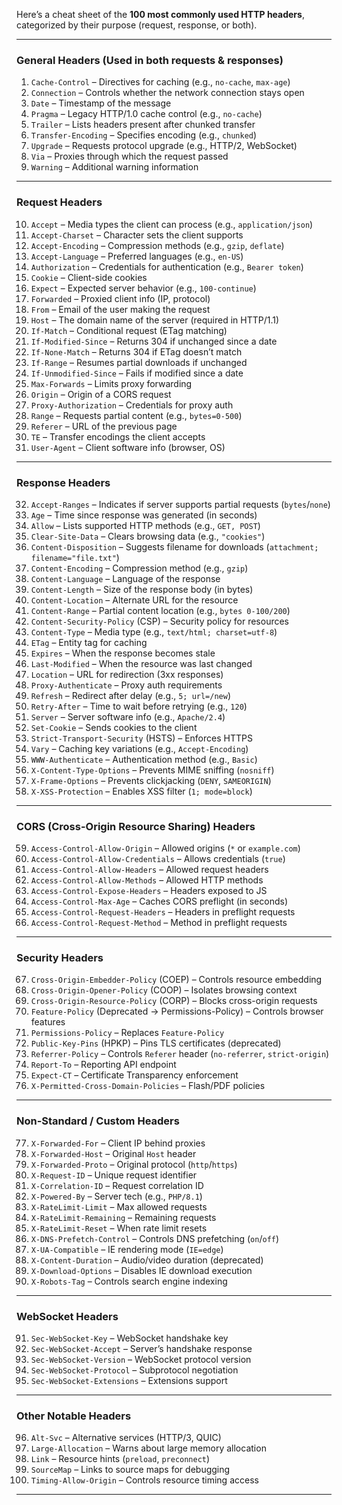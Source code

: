 Here’s a cheat sheet of the **100 most commonly used HTTP headers**, 
categorized by their purpose (request, response, or both).  

---

### **General Headers** (Used in both requests & responses)  
1. `Cache-Control` – Directives for caching (e.g., `no-cache`, `max-age`)  
2. `Connection` – Controls whether the network connection stays open  
3. `Date` – Timestamp of the message  
4. `Pragma` – Legacy HTTP/1.0 cache control (e.g., `no-cache`)  
5. `Trailer` – Lists headers present after chunked transfer  
6. `Transfer-Encoding` – Specifies encoding (e.g., `chunked`)  
7. `Upgrade` – Requests protocol upgrade (e.g., HTTP/2, WebSocket)  
8. `Via` – Proxies through which the request passed  
9. `Warning` – Additional warning information  

---

### **Request Headers**  
10. `Accept` – Media types the client can process (e.g., `application/json`)  
11. `Accept-Charset` – Character sets the client supports  
12. `Accept-Encoding` – Compression methods (e.g., `gzip`, `deflate`)  
13. `Accept-Language` – Preferred languages (e.g., `en-US`)  
14. `Authorization` – Credentials for authentication (e.g., `Bearer token`)  
15. `Cookie` – Client-side cookies  
16. `Expect` – Expected server behavior (e.g., `100-continue`)  
17. `Forwarded` – Proxied client info (IP, protocol)  
18. `From` – Email of the user making the request  
19. `Host` – The domain name of the server (required in HTTP/1.1)  
20. `If-Match` – Conditional request (ETag matching)  
21. `If-Modified-Since` – Returns 304 if unchanged since a date  
22. `If-None-Match` – Returns 304 if ETag doesn’t match  
23. `If-Range` – Resumes partial downloads if unchanged  
24. `If-Unmodified-Since` – Fails if modified since a date  
25. `Max-Forwards` – Limits proxy forwarding  
26. `Origin` – Origin of a CORS request  
27. `Proxy-Authorization` – Credentials for proxy auth  
28. `Range` – Requests partial content (e.g., `bytes=0-500`)  
29. `Referer` – URL of the previous page  
30. `TE` – Transfer encodings the client accepts  
31. `User-Agent` – Client software info (browser, OS)  

---

### **Response Headers**  
32. `Accept-Ranges` – Indicates if server supports partial requests (`bytes`/`none`)  
33. `Age` – Time since response was generated (in seconds)  
34. `Allow` – Lists supported HTTP methods (e.g., `GET, POST`)  
35. `Clear-Site-Data` – Clears browsing data (e.g., `"cookies"`)  
36. `Content-Disposition` – Suggests filename for downloads (`attachment; filename="file.txt"`)  
37. `Content-Encoding` – Compression method (e.g., `gzip`)  
38. `Content-Language` – Language of the response  
39. `Content-Length` – Size of the response body (in bytes)  
40. `Content-Location` – Alternate URL for the resource  
41. `Content-Range` – Partial content location (e.g., `bytes 0-100/200`)  
42. `Content-Security-Policy` (CSP) – Security policy for resources  
43. `Content-Type` – Media type (e.g., `text/html; charset=utf-8`)  
44. `ETag` – Entity tag for caching  
45. `Expires` – When the response becomes stale  
46. `Last-Modified` – When the resource was last changed  
47. `Location` – URL for redirection (3xx responses)  
48. `Proxy-Authenticate` – Proxy auth requirements  
49. `Refresh` – Redirect after delay (e.g., `5; url=/new`)  
50. `Retry-After` – Time to wait before retrying (e.g., `120`)  
51. `Server` – Server software info (e.g., `Apache/2.4`)  
52. `Set-Cookie` – Sends cookies to the client  
53. `Strict-Transport-Security` (HSTS) – Enforces HTTPS  
54. `Vary` – Caching key variations (e.g., `Accept-Encoding`)  
55. `WWW-Authenticate` – Authentication method (e.g., `Basic`)  
56. `X-Content-Type-Options` – Prevents MIME sniffing (`nosniff`)  
57. `X-Frame-Options` – Prevents clickjacking (`DENY`, `SAMEORIGIN`)  
58. `X-XSS-Protection` – Enables XSS filter (`1; mode=block`)  

---

### **CORS (Cross-Origin Resource Sharing) Headers**  
59. `Access-Control-Allow-Origin` – Allowed origins (`*` or `example.com`)  
60. `Access-Control-Allow-Credentials` – Allows credentials (`true`)  
61. `Access-Control-Allow-Headers` – Allowed request headers  
62. `Access-Control-Allow-Methods` – Allowed HTTP methods  
63. `Access-Control-Expose-Headers` – Headers exposed to JS  
64. `Access-Control-Max-Age` – Caches CORS preflight (in seconds)  
65. `Access-Control-Request-Headers` – Headers in preflight requests  
66. `Access-Control-Request-Method` – Method in preflight requests  

---

### **Security Headers**  
67. `Cross-Origin-Embedder-Policy` (COEP) – Controls resource embedding  
68. `Cross-Origin-Opener-Policy` (COOP) – Isolates browsing context  
69. `Cross-Origin-Resource-Policy` (CORP) – Blocks cross-origin requests  
70. `Feature-Policy` (Deprecated → Permissions-Policy) – Controls browser features  
71. `Permissions-Policy` – Replaces `Feature-Policy`  
72. `Public-Key-Pins` (HPKP) – Pins TLS certificates (deprecated)  
73. `Referrer-Policy` – Controls `Referer` header (`no-referrer`, `strict-origin`)  
74. `Report-To` – Reporting API endpoint  
75. `Expect-CT` – Certificate Transparency enforcement  
76. `X-Permitted-Cross-Domain-Policies` – Flash/PDF policies  

---

### **Non-Standard / Custom Headers**  
77. `X-Forwarded-For` – Client IP behind proxies  
78. `X-Forwarded-Host` – Original `Host` header  
79. `X-Forwarded-Proto` – Original protocol (`http`/`https`)  
80. `X-Request-ID` – Unique request identifier  
81. `X-Correlation-ID` – Request correlation ID  
82. `X-Powered-By` – Server tech (e.g., `PHP/8.1`)  
83. `X-RateLimit-Limit` – Max allowed requests  
84. `X-RateLimit-Remaining` – Remaining requests  
85. `X-RateLimit-Reset` – When rate limit resets  
86. `X-DNS-Prefetch-Control` – Controls DNS prefetching (`on`/`off`)  
87. `X-UA-Compatible` – IE rendering mode (`IE=edge`)  
88. `X-Content-Duration` – Audio/video duration (deprecated)  
89. `X-Download-Options` – Disables IE download execution  
90. `X-Robots-Tag` – Controls search engine indexing  

---

### **WebSocket Headers**  
91. `Sec-WebSocket-Key` – WebSocket handshake key  
92. `Sec-WebSocket-Accept` – Server’s handshake response  
93. `Sec-WebSocket-Version` – WebSocket protocol version  
94. `Sec-WebSocket-Protocol` – Subprotocol negotiation  
95. `Sec-WebSocket-Extensions` – Extensions support  

---

### **Other Notable Headers**  
96. `Alt-Svc` – Alternative services (HTTP/3, QUIC)  
97. `Large-Allocation` – Warns about large memory allocation  
98. `Link` – Resource hints (`preload`, `preconnect`)  
99. `SourceMap` – Links to source maps for debugging  
100. `Timing-Allow-Origin` – Controls resource timing access  

---


